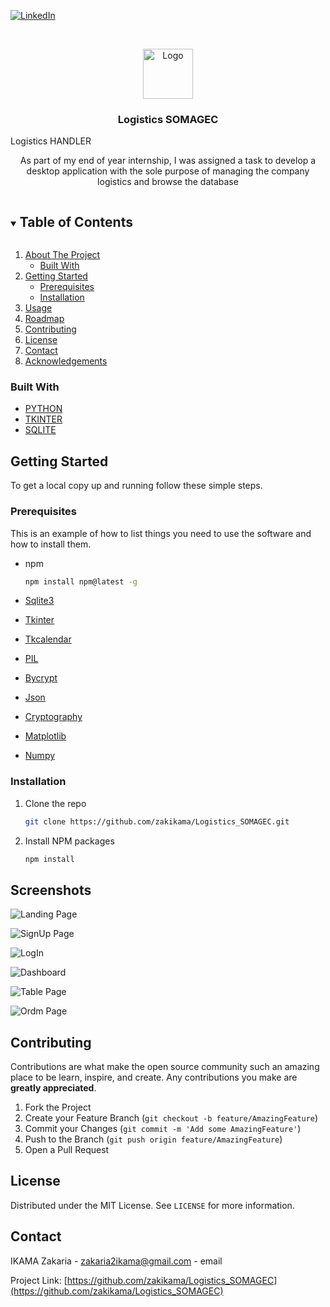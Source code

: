 

[![LinkedIn][linkedin-shield]][linkedin-url]



<!-- PROJECT LOGO -->
<br />
<p align="center">
  <a href="https://github.com/zakikama/Logistics_SOMAGEC">
    <img src="DATABASE/Assets/image/ico.png" alt="Logo" width="80" height="80">
  </a>

  <h3 align="center">Logistics SOMAGEC</h3>
    Logistics HANDLER
  <p align="center">
    As part of my end of year internship, I was assigned a task to develop a desktop application with the sole purpose of managing the company logistics and browse the database
  </p>
</p>

<details open="open">
  <summary><h2 style="display: inline-block">Table of Contents</h2></summary>
  <ol>
    <li>
      <a href="#about-the-project">About The Project</a>
      <ul>
        <li><a href="#built-with">Built With</a></li>
      </ul>
    </li>
    <li>
      <a href="#getting-started">Getting Started</a>
      <ul>
        <li><a href="#prerequisites">Prerequisites</a></li>
        <li><a href="#installation">Installation</a></li>
      </ul>
    </li>
    <li><a href="#usage">Usage</a></li>
    <li><a href="#roadmap">Roadmap</a></li>
    <li><a href="#contributing">Contributing</a></li>
    <li><a href="#license">License</a></li>
    <li><a href="#contact">Contact</a></li>
    <li><a href="#acknowledgements">Acknowledgements</a></li>
  </ol>
</details>




### Built With

* [PYTHON](python)
* [TKINTER](tkinter)
* [SQLITE](sqlite)



## Getting Started

To get a local copy up and running follow these simple steps.

### Prerequisites

This is an example of how to list things you need to use the software and how to install them.
* npm
  ```sh
  npm install npm@latest -g
  ```
* [Sqlite3](Sqlite3)
* [Tkinter](Tkinter)
* [Tkcalendar](Tkcalendar)
* [PIL](PIL)
* [Bycrypt](Bycrypt)
* [Json](Json)

* [Cryptography](Cryptography)
* [Matplotlib](Matplotlib)
* [Numpy](Numpy)

### Installation

1. Clone the repo
   ```sh
   git clone https://github.com/zakikama/Logistics_SOMAGEC.git
   ```
2. Install NPM packages
   ```sh
   npm install
   ```



<!-- USAGE EXAMPLES -->
## Screenshots
![Landing Page](DATABASE/Assets/image/screenshots/Landing.png "landing Page")

![SignUp Page](DATABASE/Assets/image/screenshots/SignUp.png "SignUp Page")

![LogIn](DATABASE/Assets/image/screenshots/SignIn.png "LogIn Page")

![Dashboard](DATABASE/Assets/image/screenshots/Dashboard.png "Dashboard")

![Table Page](DATABASE/Assets/image/screenshots/Table.png "Table")

![Ordm Page](DATABASE/Assets/image/screenshots/Ordm.png "Traitement Page")

## Contributing

Contributions are what make the open source community such an amazing place to be learn, inspire, and create. Any contributions you make are **greatly appreciated**.

1. Fork the Project
2. Create your Feature Branch (`git checkout -b feature/AmazingFeature`)
3. Commit your Changes (`git commit -m 'Add some AmazingFeature'`)
4. Push to the Branch (`git push origin feature/AmazingFeature`)
5. Open a Pull Request



<!-- LICENSE -->
## License

Distributed under the MIT License. See `LICENSE` for more information.



<!-- CONTACT -->
## Contact

IKAMA Zakaria - [zakaria2ikama@gmail.com](zakaria2ikama@gmail.com) - email

Project Link: [https://github.com/zakikama/Logistics_SOMAGEC](https://github.com/zakikama/Logistics_SOMAGEC)




[contributors-shield]: https://img.shields.io/github/contributors/zakikama/repo.svg?style=for-the-badge
[contributors-url]: https://github.com/zakikama/repo/graphs/contributors
[forks-shield]: https://img.shields.io/github/forks/zakikama/repo.svg?style=for-the-badge
[forks-url]: https://github.com/zakikama/repo/network/members
[stars-shield]: https://img.shields.io/github/stars/zakikama/repo.svg?style=for-the-badge
[stars-url]: https://github.com/zakikama/repo/stargazers
[issues-shield]: https://img.shields.io/github/issues/zakikama/repo.svg?style=for-the-badge
[issues-url]: https://github.com/zakikama/repo/issues
[license-shield]: https://img.shields.io/github/license/zakikama/repo.svg?style=for-the-badge
[license-url]: https://github.com/zakikama/Logistics_SOMAGEC/blob/master/LICENSE
[linkedin-shield]: https://img.shields.io/badge/-LinkedIn-black.svg?style=for-the-badge&logo=linkedin&colorB=555
[linkedin-url]: https://linkedin.com/in/zakaria-ikama-319aa218a
